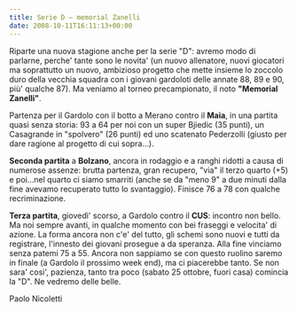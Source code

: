 ```yaml
---
title: Serie D – memorial Zanelli
date: 2008-10-11T16:11:13+00:00
---
```

Riparte una nuova stagione anche per la serie "D": avremo modo di parlarne, perche' tante sono le novita' (un nuovo allenatore, nuovi giocatori ma soprattutto un nuovo, ambizioso progetto che mette insieme lo zoccolo duro della vecchia squadra con i giovani gardoloti delle annate 88, 89 e 90, più' qualche 87). Ma veniamo al torneo precampionato, il noto **"Memorial Zanelli"**.

Partenza per il Gardolo con il botto a Merano contro il **Maia**, in una partita quasi senza storia: 93 a 64 per noi con un super Bjiedic (35 punti), un Casagrande in "spolvero" (26 punti) ed uno scatenato Pederzolli (giusto per dare ragione al progetto di cui sopra…).

**Seconda partita** a **Bolzano**, ancora in rodaggio e a ranghi ridotti a causa di numerose assenze: brutta partenza, gran recupero, "via" il terzo quarto (+5) e poi…nel quarto ci siamo smarriti (anche se da "meno 9" a due minuti dalla fine avevamo recuperato tutto lo svantaggio). Finisce 76 a 78 con qualche recriminazione.

**Terza partita**, giovedì' scorso, a Gardolo contro il **CUS**: incontro non bello. Ma noi sempre avanti, in qualche momento con bei fraseggi e velocita' di azione. La forma ancora non c'e' del tutto, gli schemi sono nuovi e tutti da registrare, l'innesto dei giovani prosegue a da speranza. Alla fine vinciamo senza patemi 75 a 55. Ancora non sappiamo se con questo ruolino saremo in finale (a Gardolo il prossimo week end), ma ci piacerebbe tanto. Se non sara' cosi', pazienza, tanto tra poco (sabato 25 ottobre, fuori casa) comincia la "D". Ne vedremo delle belle.

Paolo Nicoletti